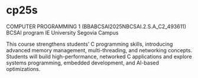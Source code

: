 # cp25s
COMPUTER PROGRAMMING 1 (BBABCSAI2025NBCSAI.2.S.A_C2_493611)
BCSAI program IE University Segovia Campus

This course strengthens students’ C programming skills, introducing advanced memory management, multi-threading, and networking concepts. Students will build high-performance, networked C applications and explore systems programming, embedded development, and AI-based optimizations.
